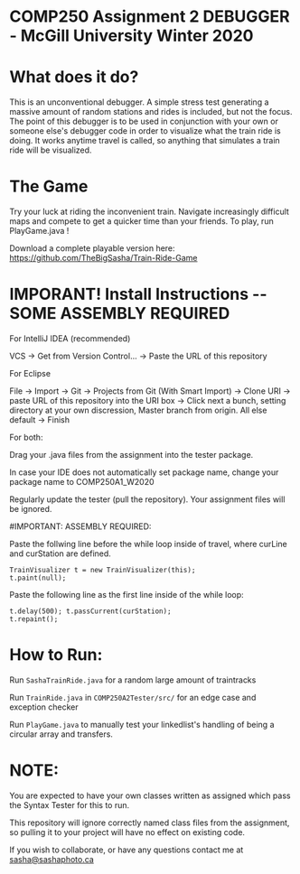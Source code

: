 # COMP250 Assignment 2 DEBUGGER - McGill University Winter 2020

# What does it do?
This is an unconventional debugger.
A simple stress test generating a massive amount of random stations and rides is included, but not the focus.
The point of this debugger is to be used in conjunction with your own or someone else's debugger code in order to visualize what the train ride is doing. It works anytime travel is called, so anything that simulates a train ride will be visualized.

# The Game
Try your luck at riding the inconvenient train. Navigate increasingly difficult maps and compete to get a quicker time than your friends. To play, run PlayGame.java !

Download a complete playable version here:
https://github.com/TheBigSasha/Train-Ride-Game

# IMPORANT! Install Instructions -- SOME ASSEMBLY REQUIRED

For IntelliJ IDEA (recommended)

VCS -> Get from Version Control... -> Paste the URL of this repository

For Eclipse

File -> Import -> Git -> Projects from Git (With Smart Import) -> Clone URI -> paste URL of this repository into the URI box -> Click next a bunch, setting directory at your own discression, Master branch from origin. All else default -> Finish

For both:

Drag your .java files from the assignment into the tester package.

In case your IDE does not automatically set package name, change your package name to COMP250A1_W2020

Regularly update the tester (pull the repository). Your assignment files will be ignored.

#IMPORTANT: ASSEMBLY REQUIRED:

Paste the follwing line before the while loop inside of travel, where curLine and curStation are defined.

<code>TrainVisualizer t = new TrainVisualizer(this); 	t.paint(null);</code>

Paste the following line as the first line inside of the while loop:

<code>t.delay(500); t.passCurrent(curStation); t.repaint();</code>

# How to Run:
Run <code>SashaTrainRide.java</code> for a random large amount of traintracks

Run <code>TrainRide.java</code> in <code>COMP250A2Tester/src/</code> for an edge case and exception checker

Run <code>PlayGame.java</code> to manually test your linkedlist's handling of being a circular array and transfers.

# NOTE:
You are expected to have your own classes written as assigned which pass the Syntax Tester for this to run.

This repository will ignore correctly named class files from the assignment, so pulling it to your project will have no effect on existing code.

If you wish to collaborate, or have any questions contact me at sasha@sashaphoto.ca


